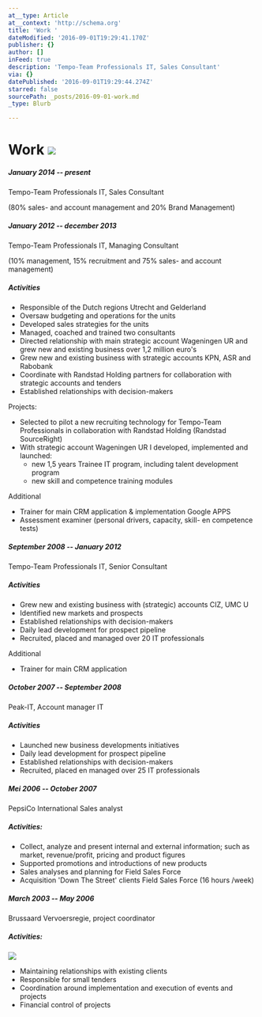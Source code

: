 ```yaml
---
at__type: Article
at__context: 'http://schema.org'
title: 'Work '
dateModified: '2016-09-01T19:29:41.170Z'
publisher: {}
author: []
inFeed: true
description: 'Tempo-Team Professionals IT, Sales Consultant'
via: {}
datePublished: '2016-09-01T19:29:44.274Z'
starred: false
sourcePath: _posts/2016-09-01-work.md
_type: Blurb

---
```

# Work ![](https://the-grid-user-content.s3-us-west-2.amazonaws.com/d38bd308-210c-4c66-9811-affedcbd1b27.jpg)

##### January 2014 -- present

Tempo-Team Professionals IT, Sales Consultant

(80% sales- and account management and 20% Brand Management)

##### January 2012 -- december 2013

Tempo-Team Professionals IT, Managing Consultant

(10% management, 15% recruitment and 75% sales- and account management)

##### Activities

* Responsible of the Dutch regions Utrecht and Gelderland
* Oversaw budgeting and operations for the units
* Developed sales strategies for the units
* Managed, coached and trained two consultants
* Directed relationship with main strategic account Wageningen UR and grew new and existing business over 1,2 million euro's
* Grew new and existing business with strategic accounts KPN, ASR and Rabobank
* Coordinate with Randstad Holding partners for collaboration with strategic accounts and tenders
* Established relationships with decision-makers

Projects:

* Selected to pilot a new recruiting technology for Tempo-Team Professionals in collaboration with Randstad Holding (Randstad SourceRight)
* With strategic account Wageningen UR I developed, implemented and launched:
  * new 1,5 years Trainee IT program, including talent development program
  * new skill and competence training modules

Additional

* Trainer for main CRM application & implementation Google APPS
* Assessment examiner (personal drivers, capacity, skill- en competence tests)

##### September 2008 -- January 2012

Tempo-Team Professionals IT, Senior Consultant

##### Activities

* Grew new and existing business with (strategic) accounts CIZ, UMC U
* Identified new markets and prospects
* Established relationships with decision-makers
* Daily lead development for prospect pipeline
* Recruited, placed and managed over 20 IT professionals

Additional

* Trainer for main CRM application

##### October 2007 -- September 2008

Peak-IT, Account manager IT

##### Activities

* Launched new business developments initiatives
* Daily lead development for prospect pipeline
* Established relationships with decision-makers
* Recruited, placed en managed over 25 IT professionals

##### Mei 2006 -- October 2007

PepsiCo International Sales analyst

##### Activities:

* Collect, analyze and present internal and external information; such as market, revenue/profit, pricing and product figures
* Supported promotions and introductions of new products
* Sales analyses and planning for Field Sales Force
* Acquisition 'Down The Street' clients Field Sales Force (16 hours /week)

##### March 2003 -- May 2006

Brussaard Vervoersregie, project coordinator

##### Activities:
![](https://the-grid-user-content.s3-us-west-2.amazonaws.com/7105d9bd-0bdf-4439-993a-e28745071954.jpg)

* Maintaining relationships with existing clients
* Responsible for small tenders
* Coordination around implementation and execution of events and projects
* Financial control of projects